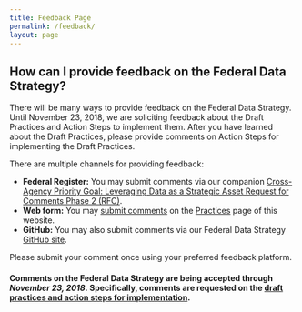 ```yaml
---
title: Feedback Page
permalink: /feedback/
layout: page
---
```


## How can I provide feedback on the Federal Data Strategy?

There will be many ways to provide feedback on the Federal Data Strategy. Until November 23, 2018, we are soliciting feedback about the Draft Practices and Action Steps to implement them.  After you have learned about the Draft Practices, please provide comments on Action Steps for implementing the Draft Practices.

There are multiple channels for providing feedback:

* **Federal Register:** You may submit comments via our companion [Cross-Agency Priority Goal: Leveraging Data as a Strategic Asset Request for Comments Phase 2  (RFC)](https://www.regulations.gov/document?D=USBC-2018-0017-0001).
* **Web form:** You may [submit comments](/practices#we-welcome-your-input-to-the-federal-data-strategy-practices) on the [Practices](/practices) page of this website.
* **GitHub:** You may also submit comments via our Federal Data Strategy [GitHub site](https://github.com/GSA/data-strategy/issues/new/choose).

Please submit your comment once using your preferred feedback platform.

#### Comments on the Federal Data Strategy are being accepted through _November 23, 2018_. Specifically, comments are requested on the [draft practices and action steps for implementation](/practices).
